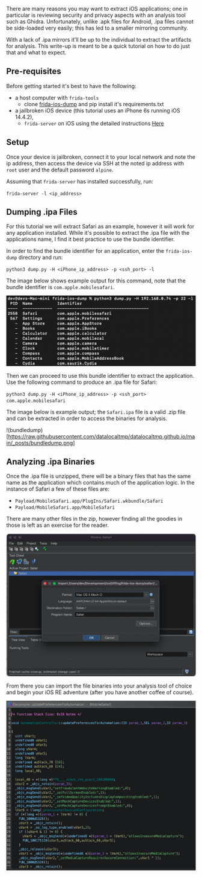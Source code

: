 There are many reasons you may want to extract iOS applications; one in particular is reviewing security and privacy aspects with an analysis tool such as Ghidra. Unfortunately, unlike .apk files for Android, .ipa files cannot be side-loaded very easily; this has led to a smaller mirroring community.

With a lack of .ipa mirrors it'll be up to the individual to extract the artifacts for analysis. This write-up is meant to be a quick tutorial on how to do just that and what to expect.

## Pre-requisites
Before getting started it's best to have the following:
* a host computer with `frida-tools`
	* clone [frida-ios-dump](https://github.com/AloneMonkey/frida-ios-dump) and pip install it's requirements.txt
* a jailbroken iOS device (this tutorial uses an iPhone 6s running iOS 14.4.2),
	* `frida-server` on iOS using the detailed instructions [Here](https://frida.re/docs/ios/#with-jailbreak)

## Setup
Once your device is jailbroken, connect it to your local network and note the ip address, then access the device via SSH at the noted ip address with `root` user and the default password `alpine`.

Assuming that `frida-server` has installed successfully, run:

`frida-server -l <ip_address>`

## Dumping .ipa Files
For this tutorial we will extract Safari as an example, however it will work for any application installed. While it's possible to extract the .ipa file with the applications name, I find it best practice to use the bundle identifier.

In order to find the bundle identifier for an application, enter the `frida-ios-dump` directory and run:

`python3 dump.py -H <iPhone_ip_address> -p <ssh_port> -l`

The image below shows example output for this command, note that the bundle identifier is `com.apple.mobilesafari`.

![bundleids](https://raw.githubusercontent.com/datalocaltmp/datalocaltmp.github.io/main/_posts/bundleids.png)

Then we can proceed to use this bundle identifier to extract the application. Use the following command to produce an .ipa file for Safari:

`python3 dump.py -H <iPhone_ip_address> -p <ssh_port> com.apple.mobilesafari`

The image below is example output; the `Safari.ipa` file is a valid .zip file and can be extracted in order to access the binaries for analysis.

!(bundledump)[https://raw.githubusercontent.com/datalocaltmp/datalocaltmp.github.io/main/_posts/bundledump.png]

## Analyzing .ipa Binaries

Once the .ipa file is unzipped, there will be a binary files that has the same name as the application which contains much of the application logic. In the instance of Safari a few of these files are:

* `Payload/MobileSafari.app/PlugIns/Safari.wkbundle/Safari`
* `Payload/MobileSafari.app/MobileSafari`

There are many other files in the zip, however finding all the goodies in those is left as an exercise for the reader.

![ghidraimport](https://raw.githubusercontent.com/datalocaltmp/datalocaltmp.github.io/main/_posts/ghidraimport.png)

From there you can import the file binaries into your analysis tool of choice and begin your iOS RE adventure (after you have another coffee of course).

![ghidradecompile](https://raw.githubusercontent.com/datalocaltmp/datalocaltmp.github.io/main/_posts/ghidradecompile.png)
